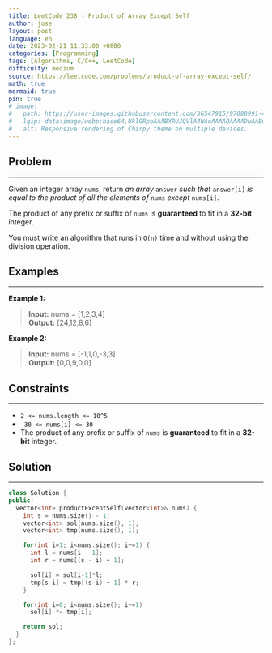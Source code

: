 ```yaml
---
title: LeetCode 238 - Product of Array Except Self
author: jose
layout: post
language: en 
date: 2023-02-21 11:33:00 +0800
categories: [Programming]
tags: [Algorithms, C/C++, LeetCode]
difficulty: medium
source: https://leetcode.com/problems/product-of-array-except-self/
math: true
mermaid: true
pin: true
# image:
#   path: https://user-images.githubusercontent.com/36547915/97088991-45da5d00-1652-11eb-900f-80d106540f4f.png
#   lqip: data:image/webp;base64,UklGRpoAAABXRUJQVlA4WAoAAAAQAAAADwAABwAAQUxQSDIAAAARL0AmbZurmr57yyIiqE8oiG0bejIYEQTgqiDA9vqnsUSI6H+oAERp2HZ65qP/VIAWAFZQOCBCAAAA8AEAnQEqEAAIAAVAfCWkAALp8sF8rgRgAP7o9FDvMCkMde9PK7euH5M1m6VWoDXf2FkP3BqV0ZYbO6NA/VFIAAAA
#   alt: Responsive rendering of Chirpy theme on multiple devices.
--- 
```

## Problem
---
Given an integer array `nums`, return *an array* `answer` *such that* `answer[i]` *is equal to the product of all the elements of* `nums` *except* `nums[i]`.  
  
The product of any prefix or suffix of `nums` is **guaranteed** to fit in a **32-bit** integer.  
  
You must write an algorithm that runs in `O(n)` time and without using the division operation.  

## Examples
---
**Example 1:**  
>**Input:** nums = [1,2,3,4]  
>**Output:** [24,12,8,6]  

**Example 2:**  
>**Input:** nums = [-1,1,0,-3,3]  
>**Output:** [0,0,9,0,0]  

## Constraints
---
- `2 <= nums.length <= 10^5`  
- `-30 <= nums[i] <= 30`  
- The product of any prefix or suffix of `nums` is **guaranteed** to fit in a **32-bit** integer.

## Solution
---
```c++
class Solution {
public:
  vector<int> productExceptSelf(vector<int>& nums) {
    int s = nums.size() - 1;
    vector<int> sol(nums.size(), 1);
    vector<int> tmp(nums.size(), 1);

    for(int i=1; i<nums.size(); i+=1) {
      int l = nums[i - 1];
      int r = nums[(s - i) + 1];

      sol[i] = sol[i-1]*l;
      tmp[s-i] = tmp[(s-i) + 1] * r;
    }

    for(int i=0; i<nums.size(); i+=1)
      sol[i] *= tmp[i];

    return sol;
  }
};
```
